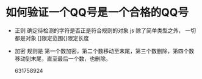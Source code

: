 # 如何验证一个QQ号是一个合格的QQ号

- 正则
    确定待检测的字符是否正是符合规则的对象
    js 除了简单类型之外， 一切都是对象
    []限定范围{}限定长度


- 加密
    规则是 第一个数加密，第二个数移动至末尾，第三个数删除，第四个数移动到末尾，直至最后一个数，也删除。

    631758924